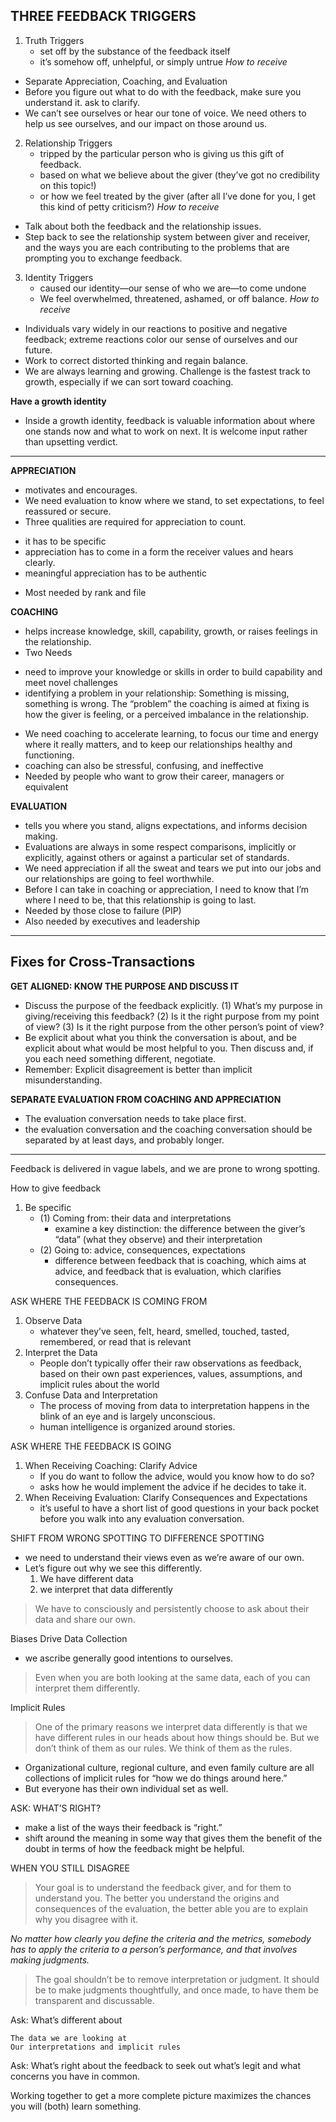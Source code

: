 ## THREE FEEDBACK TRIGGERS

1. Truth Triggers
   - set off by the substance of the feedback itself
   - it’s somehow off, unhelpful, or simply untrue
*How to receive*
  * Separate Appreciation, Coaching, and Evaluation
  * Before you figure out what to do with the feedback, make sure you understand it. ask to clarify.
  * We can’t see ourselves or hear our tone of voice. We need others to help us see ourselves, and our impact on those around us.
2. Relationship Triggers
   - tripped by the particular person who is giving us this gift of feedback.
   - based on what we believe about the giver (they’ve got no credibility on this topic!)
   - or how we feel treated by the giver (after all I’ve done for you, I get this kind of petty criticism?)
*How to receive*
  * Talk about both the feedback and the relationship issues.
  * Step back to see the relationship system between giver and receiver, and the ways you are each contributing to the problems that are prompting you to exchange feedback.
3. Identity Triggers
   - caused our identity—our sense of who we are—to come undone
   - We feel overwhelmed, threatened, ashamed, or off balance. 
*How to receive*
  * Individuals vary widely in our reactions to positive and negative feedback; extreme reactions color our sense of ourselves and our future. 
  * Work to correct distorted thinking and regain balance. 
  * We are always learning and growing. Challenge is the fastest track to growth, especially if we can sort toward coaching.

**Have a growth identity**
*  Inside a growth identity, feedback is valuable information about where one stands now and what to work on next. It is welcome input rather than upsetting verdict.

-----

**APPRECIATION**
* motivates and encourages. 
* We need evaluation to know where we stand, to set expectations, to feel reassured or secure.
* Three qualities are required for appreciation to count. 
+ it has to be specific
+ appreciation has to come in a form the receiver values and hears clearly.
+ meaningful appreciation has to be authentic
* Most needed by rank and file

**COACHING**
* helps increase knowledge, skill, capability, growth, or raises feelings in the relationship. 
* Two Needs
 + need to improve your knowledge or skills in order to build capability and meet novel challenges
 + identifying a problem in your relationship: Something is missing, something is wrong.  The “problem” the coaching is aimed at fixing is how the giver is feeling, or a perceived imbalance in the relationship.
* We need coaching to accelerate learning, to focus our time and energy where it really matters, and to keep our relationships healthy and functioning.
*  coaching can also be stressful, confusing, and ineffective
* Needed by people who want to grow their career, managers or equivalent

**EVALUATION**
* tells you where you stand, aligns expectations, and informs decision making.
* Evaluations are always in some respect comparisons, implicitly or explicitly, against others or against a particular set of standards.
* We need appreciation if all the sweat and tears we put into our jobs and our relationships are going to feel worthwhile.
* Before I can take in coaching or appreciation, I need to know that I’m where I need to be, that this relationship is going to last.
* Needed by those close to failure (PIP)
* Also needed by executives and leadership

----
## Fixes for Cross-Transactions

**GET ALIGNED: KNOW THE PURPOSE AND DISCUSS IT**
* Discuss the purpose of the feedback explicitly.
(1) What’s my purpose in giving/receiving this feedback?
(2) Is it the right purpose from my point of view?
(3) Is it the right purpose from the other person’s point of view?
* Be explicit about what you think the conversation is about, and be explicit about what would be most helpful to you. Then discuss and, if you each need something different, negotiate. 
* Remember: Explicit disagreement is better than implicit misunderstanding.

**SEPARATE EVALUATION FROM COACHING AND APPRECIATION**
* The evaluation conversation needs to take place first. 
* the evaluation conversation and the coaching conversation should be separated by at least days, and probably longer.

----

Feedback is delivered in vague labels, and we are prone to wrong spotting. 


How to give feedback
1. Be specific
   + (1) Coming from: their data and interpretations 
        - examine a key distinction: the difference between the giver’s “data” (what they observe) and their interpretation
   + (2) Going to: advice, consequences, expectations
        - difference between feedback that is coaching, which aims at advice, and feedback that is evaluation, which clarifies consequences. 

ASK WHERE THE FEEDBACK IS COMING FROM
1. Observe Data
   * whatever they’ve seen, felt, heard, smelled, touched, tasted, remembered, or read that is relevant
2. Interpret the Data
   * People don’t typically offer their raw observations as feedback, based on their own past experiences, values, assumptions, and implicit rules about the world
3. Confuse Data and Interpretation
   *  The process of moving from data to interpretation happens in the blink of an eye and is largely unconscious.
   * human intelligence is organized around stories.

ASK WHERE THE FEEDBACK IS GOING
1. When Receiving Coaching: Clarify Advice
   * If you do want to follow the advice, would you know how to do so?
   * asks how he would implement the advice if he decides to take it.
2. When Receiving Evaluation: Clarify Consequences and Expectations
   * it’s useful to have a short list of good questions in your back pocket before you walk into any evaluation conversation.

SHIFT FROM WRONG SPOTTING TO DIFFERENCE SPOTTING
* we need to understand their views even as we’re aware of our own.
* Let’s figure out why we see this differently.
  1. We have different data
  2. we interpret that data differently

> We have to consciously and persistently choose to ask about their data and share our own.

Biases Drive Data Collection
* we ascribe generally good intentions to ourselves.

> Even when you are both looking at the same data, each of you can interpret them differently.

Implicit Rules

> One of the primary reasons we interpret data differently is that we have different rules in our heads about how things should be. But we don’t think of them as our rules. We think of them as the rules.
* Organizational culture, regional culture, and even family culture are all collections of implicit rules for “how we do things around here.”
* But everyone has their own individual set as well.

ASK: WHAT’S RIGHT?
 * make a list of the ways their feedback is “right.”
 * shift around the meaning in some way that gives them the benefit of the doubt in terms of how the feedback might be helpful.

WHEN YOU STILL DISAGREE
> Your goal is to understand the feedback giver, and for them to understand you. 
> The better you understand the origins and consequences of the evaluation, the better able you are to explain why you disagree with it.

*No matter how clearly you define the criteria and the metrics, somebody has to apply the criteria to a person’s performance, and that involves making judgments.*

> The goal shouldn’t be to remove interpretation or judgment. It should be to make judgments thoughtfully, and once made, to have them be transparent and discussable.

Ask: What’s different about

    The data we are looking at
    Our interpretations and implicit rules

Ask: What’s right about the feedback to seek out what’s legit and what concerns you have in common.

Working together to get a more complete picture maximizes the chances you will (both) learn something. 



